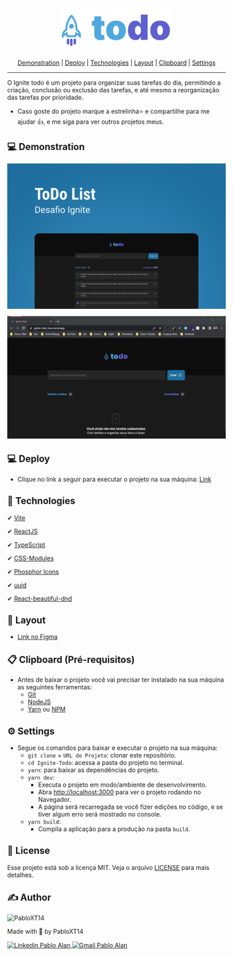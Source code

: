 <h1 align="center">
    <img alt="Logo Todo" title="Logo Todo" src="./.github/Logo.svg" />
</h1>

<p align="center">
 <a href="#-demonstration">Demonstration</a> |
 <a href="#-deploy">Deploy</a> |
 <a href="#-technologies">Technologies</a> |
 <a href="#-layout">Layout</a> |
 <a href="#-clipboard-pré-requisitos">Clipboard</a> |
 <a href="#-settings">Settings</a>
</p>

---

O Ignite todo é um projeto para organizar suas tarefas do dia, permitindo a criação, conclusão ou exclusão das tarefas, e até mesmo a reorganização das tarefas por prioridade.

* Caso goste do projeto marque a estrelinha⭐ e compartilhe para me ajudar 👍, e me siga para ver outros projetos meus.

## 💻 Demonstration
<p align="center">
    <img alt="Capa do projeto" title="Capa do projeto" src="./.github/Capa.png" />
</p>
<p align="center">
    <img
        alt="Gif de demonstração do projeto" 
        title="Gif de demonstração do projeto" 
        src="./.github/Ignite_Todo-Demonstration.gif" 
    />
</p>


## 💻 Deploy
- Clique no link a seguir para executar o projeto na sua máquina: <a target="_blank" href="https://ignite-todo-two.vercel.app/">Link</a>


## 🚀 Technologies
✔ [Vite](https://vitejs.dev/)
<br/>

✔ [ReactJS](https://reactjs.org/)
<br/>

✔ [TypeScript](https://www.typescriptlang.org/)
<br/>

✔ [CSS-Modules](https://github.com/css-modules/css-modules)
<br/>

✔ [Phosphor Icons](https://phosphoricons.com/)
<br/>

✔ [uuid](https://www.npmjs.com/package/uuid)
<br/>

✔ [React-beautiful-dnd](https://github.com/atlassian/react-beautiful-dnd)


## 🎨 Layout

- [Link no Figma](https://www.figma.com/file/i5BCUSBPRE4zXZEG2BzING/ToDo-List-(Copy)?node-id=0%3A1)


## 📋 Clipboard (Pré-requisitos)
- Antes de baixar o projeto você vai precisar ter instalado na sua máquina as seguintes ferramentas:
    * [Git](https://git-scm.com)
    * [NodeJS](https://nodejs.org/en/)
    * [Yarn](https://yarnpkg.com/) ou [NPM](https://www.npmjs.com/)


## ⚙ Settings
- Segue os comandos para baixar e executar o projeto na sua máquina:
    * `git clone` + `URL do Projeto`: clonar este repositório.
    * `cd Ignite-Todo`: acessa a pasta do projeto no terminal.
    * `yarn`: para baixar as dependências do projeto.
    * `yarn dev`: 
        - Executa o projeto em modo/ambiente de desenvolvimento.
        - Abra [http://localhost:3000](http://localhost:3000) para ver o projeto rodando no Navegador.
        - A página será recarregada se você fizer edições no código, e se tiver algum erro será mostrado no console.
    * `yarn build`: 
        - Compila a aplicação para a produção na pasta `build`.


## 📝 License
Esse projeto está sob a licença MIT. Veja o arquivo [LICENSE](LICENSE) para mais detalhes.

## ✍ Author
<img alt="PabloXT14" title="PabloXT14" src="https://avatars.githubusercontent.com/u/71723595?s=400&u=f7a1ec0c2e1f7cd1acf79f61043dbc75b1079de6&v=4" width="100">
<p>
    Made with 💜 by PabloXT14
</p>
<p align="left">
    <a href="https://www.linkedin.com/in/pabloalan/" target="_blank">
        <img align="center" src="https://img.shields.io/badge/LinkedIn-%230077B5?style=for-the-badge&logo=linkedin&logoColor=white" alt="Linkedin Pablo Alan" />
    </a>
    <a href="mailto:pabloxt14@gmail.com" target="_blank">
        <img align="center" src="https://img.shields.io/badge/Gmail-FF0000?style=for-the-badge&logo=gmail&logoColor=white" alt="Gmail Pablo Alan" />
    </a>
</p>
